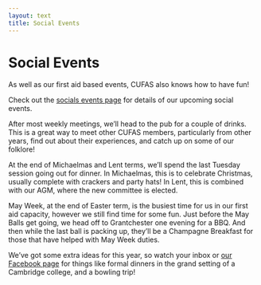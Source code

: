 ```yaml
---
layout: text
title: Social Events
---
```


# Social Events

As well as our first aid based events, CUFAS also knows how to have fun!

Check out the [socials events page](http://www.facebook.com/cufirstaidsoc) for details of our upcoming social events.

After most weekly meetings, we’ll head to the pub for a couple of drinks. This is a great way to meet other CUFAS members, particularly from other years, find out about their experiences, and catch up on some of our folklore!

At the end of Michaelmas and Lent terms, we’ll spend the last Tuesday session going out for dinner. In Michaelmas, this is to celebrate Christmas, usually complete with crackers and party hats! In Lent, this is combined with our AGM, where the new committee is elected.

May Week, at the end of Easter term, is the busiest time for us in our first aid capacity, however we still find time for some fun. Just before the May Balls get going, we head off to Grantchester one evening for a BBQ. And then while the last ball is packing up, they’ll be a Champagne Breakfast for those that have helped with May Week duties.

We’ve got some extra ideas for this year, so watch your inbox or [our Facebook page](http://www.facebook.com/cufirstaidsoc) for things like formal dinners in the grand setting of a Cambridge college, and a bowling trip!
